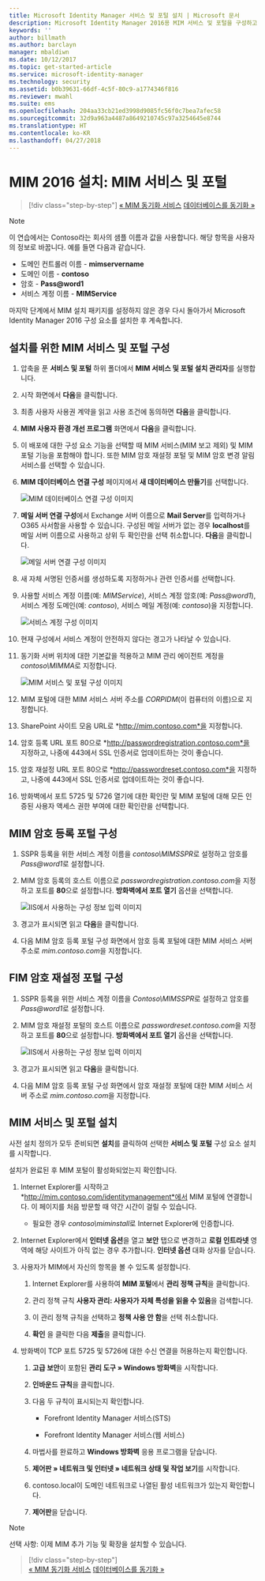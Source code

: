 ```yaml
---
title: Microsoft Identity Manager 서비스 및 포털 설치 | Microsoft 문서
description: Microsoft Identity Manager 2016용 MIM 서비스 및 포털을 구성하고 설치하는 단계를 알아봅니다.
keywords: ''
author: billmath
ms.author: barclayn
manager: mbaldiwn
ms.date: 10/12/2017
ms.topic: get-started-article
ms.service: microsoft-identity-manager
ms.technology: security
ms.assetid: b0b39631-66df-4c5f-80c9-a1774346f816
ms.reviewer: mwahl
ms.suite: ems
ms.openlocfilehash: 204aa33cb21ed3998d9085fc56f0c7bea7afec58
ms.sourcegitcommit: 32d9a963a4487a8649210745c97a3254645e8744
ms.translationtype: HT
ms.contentlocale: ko-KR
ms.lasthandoff: 04/27/2018
---
```

# <a name="install-mim-2016-mim-service-and-portal"></a>MIM 2016 설치: MIM 서비스 및 포털

>[!div class="step-by-step"]
[« MIM 동기화 서비스](install-mim-sync.md)
[데이터베이스를 동기화 »](install-mim-sync-ad-service.md)

> [!NOTE]
> 이 연습에서는 Contoso라는 회사의 샘플 이름과 값을 사용합니다. 해당 항목을 사용자의 정보로 바꿉니다. 예를 들면 다음과 같습니다.
> - 도메인 컨트롤러 이름 - **mimservername**
> - 도메인 이름 - **contoso**
> - 암호 - **Pass@word1**
> - 서비스 계정 이름 - **MIMService**

마지막 단계에서 MIM 설치 패키지를 설정하지 않은 경우 다시 돌아가서 Microsoft Identity Manager 2016 구성 요소를 설치한 후 계속합니다.


## <a name="configure-mim-service-and-portal-for-installation"></a>설치를 위한 MIM 서비스 및 포털 구성

1. 압축을 푼 **서비스 및 포털** 하위 폴더에서 **MIM 서비스 및 포털 설치 관리자**를 실행합니다.

2. 시작 화면에서 **다음**을 클릭합니다.

3. 최종 사용자 사용권 계약을 읽고 사용 조건에 동의하면 **다음**을 클릭합니다.

4. **MIM 사용자 환경 개선 프로그램** 화면에서 **다음**을 클릭합니다.

5. 이 배포에 대한 구성 요소 기능을 선택할 때 MIM 서비스(MIM 보고 제외) 및 MIM 포털 기능을 포함해야 합니다. 또한 MIM 암호 재설정 포털 및 MIM 암호 변경 알림 서비스를 선택할 수 있습니다.

6. **MIM 데이터베이스 연결 구성** 페이지에서 **새 데이터베이스 만들기**를 선택합니다.

    ![MIM 데이터베이스 연결 구성 이미지](media/MIM-Install10.png)

7. **메일 서버 연결 구성**에서 Exchange 서버 이름으로 **Mail Server**를 입력하거나 O365 사서함을 사용할 수 있습니다. 구성된 메일 서버가 없는 경우 **localhost**를 메일 서버 이름으로 사용하고 상위 두 확인란을 선택 취소합니다. **다음**을 클릭합니다.

    ![메일 서버 연결 구성 이미지](media/MIM-Install11.png)

8. 새 자체 서명된 인증서를 생성하도록 지정하거나 관련 인증서를 선택합니다.

9. 사용할 서비스 계정 이름(예: *MIMService*), 서비스 계정 암호(예: *Pass@word1*), 서비스 계정 도메인(예: *contoso*), 서비스 메일 계정(예: *contoso*)을 지정합니다.

    ![서비스 계정 구성 이미지](media/MIM-Install12.png)

10. 현재 구성에서 서비스 계정이 안전하지 않다는 경고가 나타날 수 있습니다.

11. 동기화 서버 위치에 대한 기본값을 적용하고 MIM 관리 에이전트 계정을 *contoso\MIMMA*로 지정합니다.

    ![MIM 서비스 및 포털 구성 이미지](media/MIM-Install13.png)

12. MIM 포털에 대한 MIM 서비스 서버 주소를 *CORPIDM*(이 컴퓨터의 이름)으로 지정합니다.

13. SharePoint 사이트 모음 URL로 *http://mim.contoso.com*을 지정합니다.

14. 암호 등록 URL 포트 80으로 *http://passwordregistration.contoso.com*을 지정하고, 나중에 443에서 SSL 인증서로 업데이트하는 것이 좋습니다.

15. 암호 재설정 URL 포트 80으로 *http://passwordreset.contoso.com*을 지정하고, 나중에 443에서 SSL 인증서로 업데이트하는 것이 좋습니다.

16. 방화벽에서 포트 5725 및 5726 열기에 대한 확인란 및 MIM 포털에 대해 모든 인증된 사용자 액세스 권한 부여에 대한 확인란을 선택합니다.

## <a name="configure-mim-password-registration-portal"></a>MIM 암호 등록 포털 구성

1.  SSPR 등록을 위한 서비스 계정 이름을 *contoso\MIMSSPR*로 설정하고 암호를 *Pass@word1*로 설정합니다.

2.  MIM 암호 등록의 호스트 이름으로 *passwordregistration.contoso.com*을 지정하고 포트를 **80**으로 설정합니다. **방화벽에서 포트 열기** 옵션을 선택합니다.

    ![IIS에서 사용하는 구성 정보 입력 이미지](media/MIM-Install14.png)

3.  경고가 표시되면 읽고 **다음**을 클릭합니다.

4. 다음 MIM 암호 등록 포털 구성 화면에서 암호 등록 포털에 대한 MIM 서비스 서버 주소로 *mim.contoso.com*을 지정합니다.

## <a name="configure-mim-password-reset-portal"></a>FIM 암호 재설정 포털 구성

1.  SSPR 등록을 위한 서비스 계정 이름을 *Contoso\MIMSSPR*로 설정하고 암호를 *Pass@word1*로 설정합니다.

2.  MIM 암호 재설정 포털의 호스트 이름으로 *passwordreset.contoso.com*을 지정하고 포트를 **80**으로 설정합니다. **방화벽에서 포트 열기** 옵션을 선택합니다.

    ![IIS에서 사용하는 구성 정보 입력 이미지](media/MIM-Install15.png)

3.  경고가 표시되면 읽고 **다음**을 클릭합니다.

4. 다음 MIM 암호 등록 포털 구성 화면에서 암호 재설정 포털에 대한 MIM 서비스 서버 주소로 *mim.contoso.com*을 지정합니다.

## <a name="install-mim-service-and-portal"></a>MIM 서비스 및 포털 설치

사전 설치 정의가 모두 준비되면 **설치**를 클릭하여 선택한 **서비스 및 포털** 구성 요소 설치를 시작합니다.

설치가 완료된 후 MIM 포털이 활성화되었는지 확인합니다.

1. Internet Explorer를 시작하고 *http://mim.contoso.com/identitymanagement*에서 MIM 포털에 연결합니다. 이 페이지를 처음 방문할 때 약간 시간이 걸릴 수 있습니다.

    - 필요한 경우 *contoso\miminstall*로 Internet Explorer에 인증합니다.

2. Internet Explorer에서 **인터넷 옵션**을 열고 **보안** 탭으로 변경하고 **로컬 인트라넷** 영역에 해당 사이트가 아직 없는 경우 추가합니다.  **인터넷 옵션** 대화 상자를 닫습니다.

3. 사용자가 MIM에서 자신의 항목을 볼 수 있도록 설정합니다.

    1.  Internet Explorer를 사용하여 **MIM 포털**에서 **관리 정책 규칙**을 클릭합니다.

    2.  관리 정책 규칙 **사용자 관리: 사용자가 자체 특성을 읽을 수 있음**을 검색합니다.

    3.  이 관리 정책 규칙을 선택하고 **정책 사용 안 함**을 선택 취소합니다.

    4.  **확인** 을 클릭한 다음 **제출**을 클릭합니다.

4.  방화벽이 TCP 포트 5725 및 5726에 대한 수신 연결을 허용하는지 확인합니다.

    1.  **고급 보안**이 포함된 **관리 도구 » Windows 방화벽**을 시작합니다.

    2.  **인바운드 규칙**을 클릭합니다.

    3.  다음 두 규칙이 표시되는지 확인합니다.

        -   Forefront Identity Manager 서비스(STS)

        -   Forefront Identity Manager 서비스(웹 서비스)

    4.  마법사를 완료하고 **Windows 방화벽** 응용 프로그램을 닫습니다.

    5.  **제어판 » 네트워크 및 인터넷 » 네트워크 상태 및 작업 보기**를 시작합니다.

    6.  contoso.local이 도메인 네트워크로 나열된 활성 네트워크가 있는지 확인합니다.

    7.  **제어판**을 닫습니다.

> [!NOTE]
> 선택 사항: 이제 MIM 추가 기능 및 확장을 설치할 수 있습니다.

>[!div class="step-by-step"]  
[« MIM 동기화 서비스](install-mim-sync.md)
[데이터베이스를 동기화 »](install-mim-sync-ad-service.md)
